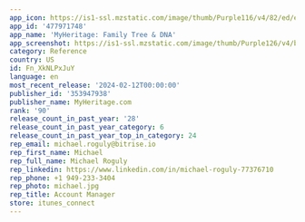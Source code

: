 ```yaml
---
app_icon: https://is1-ssl.mzstatic.com/image/thumb/Purple116/v4/82/ed/e0/82ede036-7a0c-1a22-569f-50d82a303714/AppIcon-0-0-1x_U007emarketing-0-7-0-sRGB-0-85-220.png/1024x1024bb.png
app_id: '477971748'
app_name: 'MyHeritage: Family Tree & DNA'
app_screenshot: https://is1-ssl.mzstatic.com/image/thumb/Purple126/v4/b8/ed/1b/b8ed1b32-a477-d77f-3063-f3567c08c656/e1fe7238-e2b6-4147-8094-9b85583579c3_1284_x_2778.png/1284x2778bb.png
category: Reference
country: US
id: Fn_XkNLPxJuY
language: en
most_recent_release: '2024-02-12T00:00:00'
publisher_id: '353947938'
publisher_name: MyHeritage.com
rank: '90'
release_count_in_past_year: '28'
release_count_in_past_year_category: 6
release_count_in_past_year_top_in_category: 24
rep_email: michael.roguly@bitrise.io
rep_first_name: Michael
rep_full_name: Michael Roguly
rep_linkedin: https://www.linkedin.com/in/michael-roguly-77376710
rep_phone: +1 949-233-3404
rep_photo: michael.jpg
rep_title: Account Manager
store: itunes_connect
---
```

